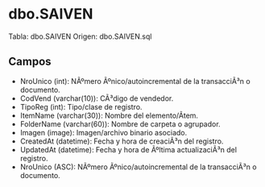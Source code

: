 ﻿# dbo.SAIVEN

Tabla: dbo.SAIVEN
Origen: dbo.SAIVEN.sql

## Campos

- NroUnico (int): NÃºmero Ãºnico/autoincremental de la transacciÃ³n o documento.
- CodVend (varchar(10)): CÃ³digo de vendedor.
- TipoReg (int): Tipo/clase de registro.
- ItemName (varchar(30)): Nombre del elemento/Ã­tem.
- FolderName (varchar(60)): Nombre de carpeta o agrupador.
- Imagen (image): Imagen/archivo binario asociado.
- CreatedAt (datetime): Fecha y hora de creaciÃ³n del registro.
- UpdatedAt (datetime): Fecha y hora de Ãºltima actualizaciÃ³n del registro.
- NroUnico (ASC): NÃºmero Ãºnico/autoincremental de la transacciÃ³n o documento.

